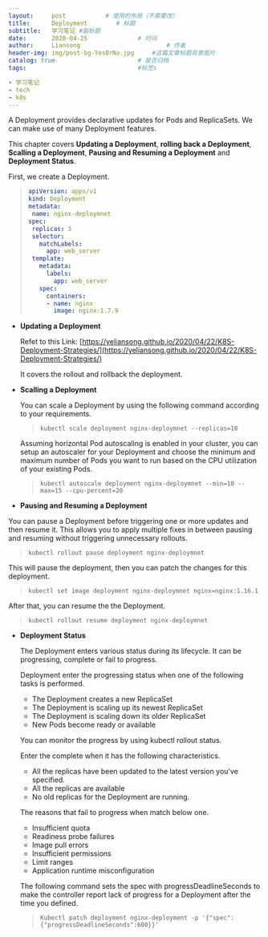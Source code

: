 ```yaml
---
layout:     post   		   # 使用的布局（不需要改）
title:      Deployment        # 标题
subtitle:   学习笔记 #副标题
date:       2020-04-25 				# 时间
author:     Liansong 						# 作者
header-img: img/post-bg-YesOrNo.jpg 	#这篇文章标题背景图片
catalog: true 						# 是否归档
tags:								#标签s

- 学习笔记
- tech
- k8s
---
```


A Deployment provides declarative updates for Pods and ReplicaSets. We can make use of many Deployment features.

This chapter covers **Updating a Deployment**, **rolling back a Deployment**, **Scalling a Deployment**, **Pausing and Resuming a Deployment** and **Deployment Status**.

First, we create a Deployment.

>```yaml
>apiVersion: apps/v1
>kind: Deployment
>metadata:
>  name: nginx-deploymnet
>spec:
>  replicas: 3
>  selector:
>    matchLabels:
>      app: web_server
>  template:
>    metadata:
>      labels:
>        app: web_server
>    spec: 
>      containers: 
>      - name: nginx 
>        image: nginx:1.7.9
>```

- **Updating a Deployment**

  Refet to this Link: [https://yeliansong.github.io/2020/04/22/K8S-Deployment-Strategies/](https://yeliansong.github.io/2020/04/22/K8S-Deployment-Strategies/)

  It covers the rollout and rollback the deployment.

- **Scalling a Deployment**

  You can scale a Deployment by using the following command according to your requirements.

  >```shell
  >kubectl scale deployment nginx-deploymnet --replicas=10
  >```

  Assuming horizontal Pod autoscaling is enabled in your cluster, you can setup an autoscaler for your Deployment and choose the minimum and maximum number of Pods you want to run based on the CPU utilization of your existing Pods.

  >```shell
  >kubectl autoscale deployment nginx-deploymnet --min=10 --max=15 --cpu-percent=20
  >```

-   **Pausing and Resuming a Deployment**

  You can pause a Deployment before triggering one or more updates and then resume it. This allows you to apply multiple fixes in between pausing and resuming without triggering unnecessary rollouts.

  >```shell
  >kubectl rollout pause deployment nginx-deploymnet
  >```

  This will pause the deployment, then you can patch the changes for this deployment.

  >```
  >kubectl set image deployment nginx-deploymnet nginx=nginx:1.16.1
  >```

  After that, you can resume the the Deployment.

  >```shell
  >kubectl rollout resume deployment nginx-deploymnet
  >```

- **Deployment Status**

  The Deployment enters various status during its lifecycle. It can be progressing, complete or fail to progress.

  Deployment enter the progressing status when one of the following tasks is performed.

  - The Deployment creates a new ReplicaSet
  - The Deployment is scaling up its newest ReplicaSet
  - The Deployment is scaling down its older ReplicaSet
  - New Pods become ready or available

  You can monitor the progress by using kubectl rollout status.

  Enter the complete when it has the following characteristics.

  -  All the replicas have been updated to the latest version you've specified.
  -  All the replicas are available
  -  No old replicas for the Deployment are running.

  The reasons that fail to progress when match below one.

  - Insufficient quota
  - Readiness probe failures
  - Image pull errors
  - Insufficient permissions
  - Limit ranges
  - Application runtime misconfiguration

  The following command sets the spec with progressDeadlineSeconds to make the controller report lack of progress for a Deployment after the time you defined.

  >```shell
  >Kubectl patch deployment nginx-deployment -p '{"spec":{"progressDeadlineSeconds":600}}'
  >```

  

